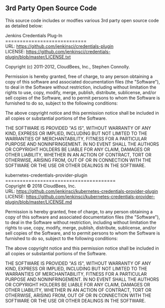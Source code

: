 ## 3rd Party Open Source Code 

This source code includes or modfies various 3rd party open source code as detailed below:

Jenkins Credentials Plug-In <BR>
============================ <BR>
URL: https://github.com/jenkinsci/credentials-plugin <BR>
LICENSE: https://github.com/jenkinsci/credentials-plugin/blob/master/LICENSE.txt <BR>

Copyright (c) 2011-2012, CloudBees, Inc., Stephen Connolly.

Permission is hereby granted, free of charge, to any person obtaining a copy
of this software and associated documentation files (the "Software"), to deal
in the Software without restriction, including without limitation the rights
to use, copy, modify, merge, publish, distribute, sublicense, and/or sell
copies of the Software, and to permit persons to whom the Software is
furnished to do so, subject to the following conditions:

The above copyright notice and this permission notice shall be included in
all copies or substantial portions of the Software.

THE SOFTWARE IS PROVIDED "AS IS", WITHOUT WARRANTY OF ANY KIND, EXPRESS OR
IMPLIED, INCLUDING BUT NOT LIMITED TO THE WARRANTIES OF MERCHANTABILITY,
FITNESS FOR A PARTICULAR PURPOSE AND NONINFRINGEMENT. IN NO EVENT SHALL THE
AUTHORS OR COPYRIGHT HOLDERS BE LIABLE FOR ANY CLAIM, DAMAGES OR OTHER
LIABILITY, WHETHER IN AN ACTION OF CONTRACT, TORT OR OTHERWISE, ARISING FROM,
OUT OF OR IN CONNECTION WITH THE SOFTWARE OR THE USE OR OTHER DEALINGS IN
THE SOFTWARE.

kubernetes-credentials-provider-plugin <BR>
====================================== <BR>
Copyright © 2018 CloudBees, Inc. <BR>
URL: https://github.com/jenkinsci/kubernetes-credentials-provider-plugin <BR>
LICENSE: https://github.com/jenkinsci/kubernetes-credentials-provider-plugin/blob/master/LICENSE.md <BR>

Permission is hereby granted, free of charge, to any person obtaining a copy of this software and associated documentation files (the "Software"), to deal in the Software without restriction, including without limitation the rights to use, copy, modify, merge, publish, distribute, sublicense, and/or sell copies of the Software, and to permit persons to whom the Software is furnished to do so, subject to the following conditions:

The above copyright notice and this permission notice shall be included in all copies or substantial portions of the Software.

THE SOFTWARE IS PROVIDED "AS IS", WITHOUT WARRANTY OF ANY KIND, EXPRESS OR IMPLIED, INCLUDING BUT NOT LIMITED TO THE WARRANTIES OF MERCHANTABILITY, FITNESS FOR A PARTICULAR PURPOSE AND NONINFRINGEMENT. IN NO EVENT SHALL THE AUTHORS OR COPYRIGHT HOLDERS BE LIABLE FOR ANY CLAIM, DAMAGES OR OTHER LIABILITY, WHETHER IN AN ACTION OF CONTRACT, TORT OR OTHERWISE, ARISING FROM, OUT OF OR IN CONNECTION WITH THE SOFTWARE OR THE USE OR OTHER DEALINGS IN THE SOFTWARE.

